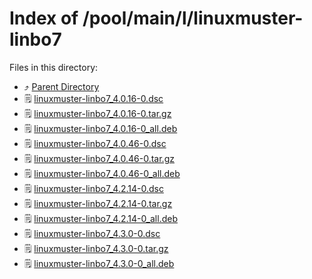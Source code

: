 
# Index of /pool/main/l/linuxmuster-linbo7
Files in this directory:
- ⤴ [Parent Directory](../)
- 🗒 [linuxmuster-linbo7_4.0.16-0.dsc](linuxmuster-linbo7_4.0.16-0.dsc)
- 🗒 [linuxmuster-linbo7_4.0.16-0.tar.gz](linuxmuster-linbo7_4.0.16-0.tar.gz)
- 🗒 [linuxmuster-linbo7_4.0.16-0_all.deb](linuxmuster-linbo7_4.0.16-0_all.deb)
- 🗒 [linuxmuster-linbo7_4.0.46-0.dsc](linuxmuster-linbo7_4.0.46-0.dsc)
- 🗒 [linuxmuster-linbo7_4.0.46-0.tar.gz](linuxmuster-linbo7_4.0.46-0.tar.gz)
- 🗒 [linuxmuster-linbo7_4.0.46-0_all.deb](linuxmuster-linbo7_4.0.46-0_all.deb)
- 🗒 [linuxmuster-linbo7_4.2.14-0.dsc](linuxmuster-linbo7_4.2.14-0.dsc)
- 🗒 [linuxmuster-linbo7_4.2.14-0.tar.gz](linuxmuster-linbo7_4.2.14-0.tar.gz)
- 🗒 [linuxmuster-linbo7_4.2.14-0_all.deb](linuxmuster-linbo7_4.2.14-0_all.deb)
- 🗒 [linuxmuster-linbo7_4.3.0-0.dsc](linuxmuster-linbo7_4.3.0-0.dsc)
- 🗒 [linuxmuster-linbo7_4.3.0-0.tar.gz](linuxmuster-linbo7_4.3.0-0.tar.gz)
- 🗒 [linuxmuster-linbo7_4.3.0-0_all.deb](linuxmuster-linbo7_4.3.0-0_all.deb)
